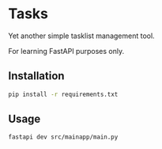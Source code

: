 # Tasks

Yet another simple tasklist management tool.

For learning FastAPI purposes only.

## Installation
```bash
pip install -r requirements.txt
```

## Usage
```bash
fastapi dev src/mainapp/main.py
```
